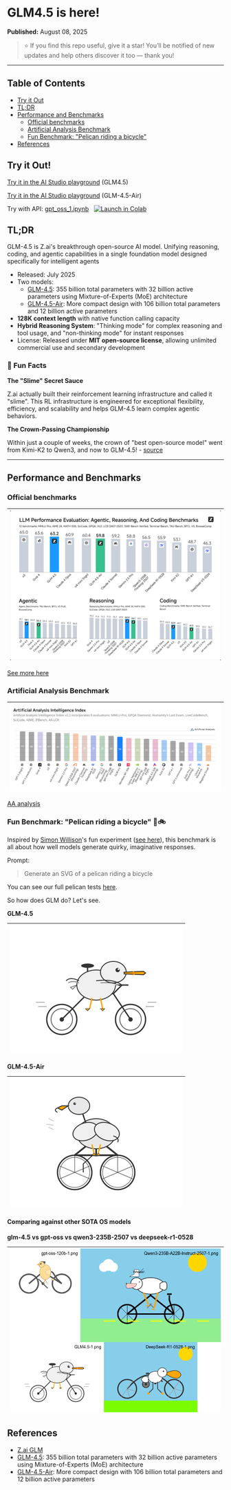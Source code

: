 # GLM4.5 is here!

**Published:** August 08, 2025

> ⭐ If you find this repo useful, give it a star! You’ll be notified of new updates and help others discover it too — thank you!

---

## Table of Contents

  - [Try it Out](#try-it-out)
  - [TL;DR](#tldr)
  - [Performance and Benchmarks](#performance-and-benchmarks)
    - [Official benchmarks](#official-benchmarks)
    - [Artificial Analysis Benchmark](#artificial-analysis-benchmark)
    - [Fun Benchmark: "Pelican riding a bicycle"](#fun-benchmark-pelican-riding-a-bicycle-)
  - [References](#references)


## Try it Out!

[Try it in the AI Studio playground](https://studio.nebius.com/playground?models=zai-org/GLM-4.5)  (GLM4.5)

[Try it in the AI Studio playground](https://studio.nebius.com/playground?models=zai-org/GLM-4.5-Air)  (GLM-4.5-Air)

Try with API:  [gpt_oss_1.ipynb](qwen3_2507_1.ipynb)  &nbsp; 
[![Launch in Colab](https://colab.research.google.com/assets/colab-badge.svg)](https://colab.research.google.com/github/nebius/ai-studio-cookbook/blob/main/models/gpt_oss_1.ipynb)

## TL;DR

 GLM-4.5 is Z.ai's breakthrough open-source AI model. Unifying reasoning, coding, and agentic capabilities in a single foundation model designed specifically for intelligent agents

- Released: July 2025
- Two models: 
  - [GLM-4.5](https://huggingface.co/zai-org/GLM-4.5): 355 billion total parameters with 32 billion active parameters using Mixture-of-Experts (MoE) architecture 
  - [GLM-4.5-Air](https://huggingface.co/zai-org/GLM-4.5-Air): More compact design with 106 billion total parameters and 12 billion active parameters
- **128K context length** with native function calling capacity
- **Hybrid Reasoning System**: "Thinking mode" for complex reasoning and tool usage, and "non-thinking mode" for instant responses 
- License: Released under **MIT open-source license**, allowing unlimited commercial use and secondary development 

### 🧠 Fun Facts


**The "Slime" Secret Sauce**

Z.ai actually built their reinforcement learning infrastructure and called it "slime". This RL infrastructure is engineered for exceptional flexibility, efficiency, and scalability and helps GLM-4.5 learn complex agentic behaviors.

**The Crown-Passing Championship**

Within just a couple of weeks, the crown of "best open-source model" went from Kimi-K2 to Qwen3, and now to GLM-4.5! - [source](https://medium.com/data-science-in-your-pocket/glm-4-5-the-best-open-source-ai-model-beats-kimi-k2-qwen3-b56a5df2ec34)

---


## Performance and Benchmarks

### Official benchmarks

| ![](images/glem4.5-bench-1.png)
|-

[See more here](https://huggingface.co/zai-org/GLM-4.5)

### Artificial Analysis Benchmark

| ![](images/glm4.5-bench-2.png)
|-

[AA analysis](https://artificialanalysis.ai/models/glm-4.5)

### Fun Benchmark: "Pelican riding a bicycle" 🪿🚲

Inspired by [Simon Willison](https://simonwillison.net/)'s fun experiment ([see here](https://simonwillison.net/tags/pelican-riding-a-bicycle/)), this benchmark is all about how well models generate quirky, imaginative responses.

Prompt:

> Generate an SVG of a pelican riding a bicycle

You can see our full pelican tests [here](../fun/pelican-riding-bicycle/).

So how does GLM do?  Let's see.

**GLM-4.5** 

| ![](images/GLM4.5-pelican-1.png)
|-

**GLM-4.5-Air** 

| ![](images/GLM4.5-air-pelican-1.png)
|-

#### Comparing against other SOTA OS models

**glm-4.5  vs gpt-oss  vs qwen3-235B-2507 vs  deepseek-r1-0528**

|![](images/gpt-oss-120b_vs_qwen3-2507_vs_deepseek-r1-0528_vs_glm-4.5.png)
|-



## References

- [Z.ai GLM](https://z.ai/blog/glm-4.5)
- [GLM-4.5](https://huggingface.co/zai-org/GLM-4.5): 355 billion total parameters with 32 billion active parameters using Mixture-of-Experts (MoE) architecture 
- [GLM-4.5-Air](https://huggingface.co/zai-org/GLM-4.5-Air): More compact design with 106 billion total parameters and 12 billion active parameters